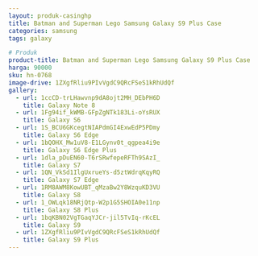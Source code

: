 ```yaml
---
layout: produk-casinghp
title: Batman and Superman Lego Samsung Galaxy S9 Plus Case
categories: samsung
tags: galaxy

# Produk
product-title: Batman and Superman Lego Samsung Galaxy S9 Plus Case
harga: 90000
sku: hn-0768
image-drive: 1ZXgfRliu9PIvVgdC9QRcFSeS1kRhUdQf
gallery:
  - url: 1ccCD-trLHawvnp9dA8ojt2MH_DEbPH6D
    title: Galaxy Note 8
  - url: 1Fg94if_kWMB-GFpZgNTk183Li-oYsRUX
    title: Galaxy S6
  - url: 1S_BCU6GKcegtNIAPdmGI4ExwEdP5PDmy
    title: Galaxy S6 Edge
  - url: 1bQOHX_Mw1uV8-E1LGynv0t_qgpea4i9e
    title: Galaxy S6 Edge Plus
  - url: 1dla_pDuEN60-T6rSRwfepeRFTh9SAzI_
    title: Galaxy S7
  - url: 1QN_VkSd1IlgUxrueYs-d5ztWdrqKqyRQ
    title: Galaxy S7 Edge
  - url: 1RM8AWM8KowUBT_qMzaBw2Y8WzquKD3VU
    title: Galaxy S8
  - url: 1_OWLqk18NRjQtp-W2p1G5SHOIA0e11np
    title: Galaxy S8 Plus
  - url: 1bqKBN02VgTGaqYJCr-jil5TvIq-rKcEL
    title: Galaxy S9
  - url: 1ZXgfRliu9PIvVgdC9QRcFSeS1kRhUdQf
    title: Galaxy S9 Plus
---
```

